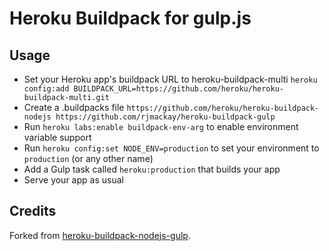 Heroku Buildpack for gulp.js
========================================

Usage
-----

- Set your Heroku app's buildpack URL to heroku-buildpack-multi
`heroku config:add BUILDPACK_URL=https://github.com/heroku/heroku-buildpack-multi.git`
- Create a .buildpacks file
`
https://github.com/heroku/heroku-buildpack-nodejs
https://github.com/rjmackay/heroku-buildpack-gulp
`
- Run `heroku labs:enable buildpack-env-arg` to enable environment variable support
- Run `heroku config:set NODE_ENV=production` to set your environment to `production` (or any other name)
- Add a Gulp task called `heroku:production` that builds your app
- Serve your app as usual

Credits
-------
Forked from [heroku-buildpack-nodejs-gulp](https://github.com/heroku/heroku-buildpack-nodejs-gulp).
